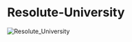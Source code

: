 # Resolute-University
![Resolute_University](https://user-images.githubusercontent.com/99068989/203712559-81d1df0a-ecc8-4f79-aef2-43636c30c0a0.png)
